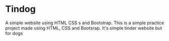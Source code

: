 # Tindog
A simple website using HTML CSS s and Bootstrap.
This is a simple practice project made using HTML, CSS and Bootsrap.
It's simple tinder website but for dogs
